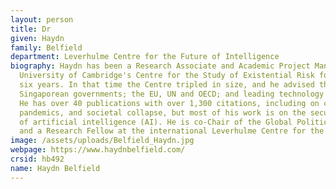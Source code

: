 ```yaml
---
layout: person
title: Dr
given: Haydn
family: Belfield
department: Leverhulme Centre for the Future of Intelligence
biography: Haydn has been a Research Associate and Academic Project Manager at the
  University of Cambridge's Centre for the Study of Existential Risk for the past
  six years. In that time the Centre tripled in size, and he advised the UK, US, and
  Singaporean governments; the EU, UN and OECD; and leading technology companies.
  He has over 40 publications with over 1,300 citations, including on climate change,
  pandemics, and societal collapse, but most of his work is on the security implications
  of artificial intelligence (AI). He is co-Chair of the Global Politics of AI Project
  and a Research Fellow at the international Leverhulme Centre for the Future of Intelligence.
image: /assets/uploads/Belfield_Haydn.jpg
webpage: https://www.haydnbelfield.com/
crsid: hb492
name: Haydn Belfield
---
```

